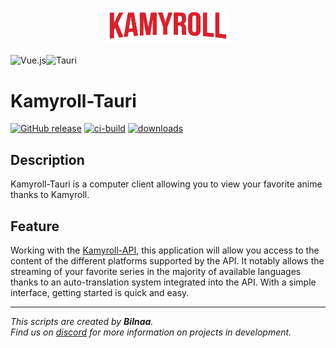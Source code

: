 <p align="center">
  <img src='./public/img/kamyroll_logo.svg' width='200'>
</p>

![Vue.js](https://img.shields.io/badge/vuejs-%2335495e.svg?style=for-the-badge&logo=vuedotjs&logoColor=%234FC08D)![Tauri](https://img.shields.io/badge/tauri-%2324C8DB.svg?style=for-the-badge&logo=tauri)
# Kamyroll-Tauri
[![GitHub release](https://img.shields.io/github/v/release/kamyroll/kamyroll-tauri?color=Green&label=Version&style=for-the-badge)](https://github.com/kamyroll/Kamyroll-Tauri/releases/)
[![ci-build](https://img.shields.io/github/workflow/status/kamyroll/kamyroll-tauri/Release?style=for-the-badge)](https://github.com/kamyroll/Kamyroll-Tauri/actions/workflows/main.yml/)
[![downloads](https://img.shields.io/github/downloads/kamyroll/Kamyroll-Tauri/total.svg?style=for-the-badge)](https://github.com/kamyroll/Kamyroll-Tauri/releases/)


## Description
Kamyroll-Tauri is a computer client allowing you to view your favorite anime thanks to Kamyroll.

## Feature
Working with the [Kamyroll-API](https://github.com/kamyroll/Kamyroll-Wiki), this application will allow you access to the content of the different platforms supported by the API. It notably allows the streaming of your favorite series in the majority of available languages thanks to an auto-translation system integrated into the API. With a simple interface, getting started is quick and easy.


---
*This scripts are created by __Bilnaa__.  
Find us on [discord](https://discord.com/invite/g6JzYbh) for more information on projects in development.*

